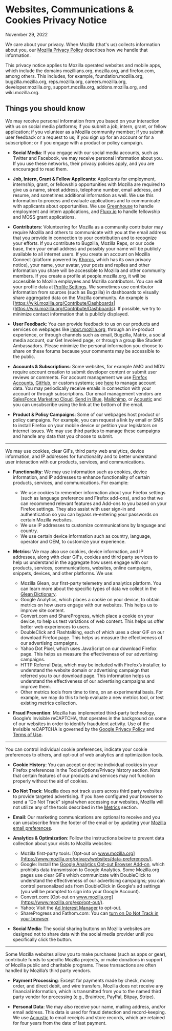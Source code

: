 Websites, Communications & Cookies Privacy Notice
=================================================

November 29, 2022

We care about your privacy. When Mozilla (that's us) collects information about you, our [Mozilla Privacy Policy](https://www.mozilla.org/privacy/) describes how we handle that information.

This privacy notice applies to Mozilla operated websites and mobile apps, which include the domains mozillians.org, mozilla.org, and firefox.com, among others. This includes, for example, foundation.mozilla.org, bugzilla.mozilla.org, reps.mozilla.org, careers.mozilla.org, developer.mozilla.org, support.mozilla.org, addons.mozilla.org, and wiki.mozilla.org.

Things you should know
----------------------

We may receive personal information from you based on your interaction with us on social media platforms; if you submit a job, intern, grant, or fellow application; if you volunteer as a Mozilla community member; if you submit user feedback or a request to us; if you sign up for an account or for a subscription; or if you engage with a product or policy campaign.

* **Social Media**: If you engage with our social media accounts, such as Twitter and Facebook, we may receive personal information about you. If you use these networks, their privacy policies apply, and you are encouraged to read them.
    
* **Job, Intern, Grant & Fellow Applicants**: Applicants for employment, internship, grant, or fellowship opportunities with Mozilla are required to give us a name, street address, telephone number, email address, and resume, and sometimes additional information as well. We use this information to process and evaluate applications and to communicate with applicants about opportunities. We use [Greenhouse](https://www.greenhouse.io/privacy-policy) to handle employment and intern applications, and [Fluxx.io](https://www.fluxx.io/privacy-policy) to handle fellowship and MOSS grant applications.
    
* **Contributors**: Volunteering for Mozilla as a community contributor may require Mozilla and others to communicate with you at the email address that you provide in connection to your contribution and to recognize your efforts. If you contribute to Bugzilla, Mozilla Reps, or our code base, then your email address and possibly your name will be publicly available to all internet users. If you create an account on Mozilla Connect (platform powered by [Khoros](https://khoros.com/privacy), which has its own privacy notice), your name, your avatar, your posts and replies and other information you share will be accessible to Mozilla and other community members. If you create a profile at people.mozilla.org, it will be accessible to Mozilla employees and Mozilla contributors. You can edit your profile data at [Profile Settings](https://people.mozilla.org/e?section=personal-info). We sometimes use contributor information from sources (such as Bugzilla) in dashboards to visually share aggregated data on the Mozilla community. An example is [https://wiki.mozilla.org/Contribute/Dashboards](https://wiki.mozilla.org/Contribute/Dashboards). If possible, we try to minimize contact information that is publicly displayed.
    
* **User Feedback**: You can provide feedback to us on our products and services on webpages like [input.mozilla.org](https://input.mozilla.org/), through an in-product experience, or through channels such as email, Bugzilla, Matrix, a social media account, our Get Involved page, or through a group like Student Ambassadors. Please minimize the personal information you choose to share on these forums because your comments may be accessible to the public.
    
* **Accounts & Subscriptions**: Some websites, for example AMO and MDN require account creation to submit developer content or submit user reviews or comments. For account management we use [Firefox Accounts](https://www.mozilla.org/privacy/firefox/), [GitHub](https://help.github.com/en/github/site-policy/github-privacy-statement#our-use-of-cookies-and-tracking), or custom systems; see [here](https://support.mozilla.org/kb/managing-account-data) to manage account data. You may periodically receive emails in connection with your account or through subscriptions. Our email management vendors are [SalesForce Marketing Cloud](https://www.marketingcloud.com/privacy-policy/website-privacy-statement/), [Send in Blue](https://www.sendinblue.com/legal/privacypolicy/), [Mailchimp](https://mailchimp.com/legal/privacy/), or [Acoustic](https://acoustic.com/privacy-notice/) and you can unsubscribe using the link at the bottom of the email.
    
* **Product & Policy Campaigns**: Some of our webpages host product or policy campaigns. For example, you can request a link by email or SMS to install Firefox on your mobile device or petition your legislators on internet issues. We may use third parties to manage these campaigns and handle any data that you choose to submit.
    

* * *

We may use cookies, clear GIFs, third party web analytics, device information, and IP addresses for functionality and to better understand user interaction with our products, services, and communications.

* **Functionality**: We may use information such as cookies, device information, and IP addresses to enhance functionality of certain products, services, and communications. For example:
    
    * We use cookies to remember information about your Firefox settings (such as language preference and Firefox add-ons), and so that we can recommend relevant features and Add-ons to you based on your Firefox settings. They also assist with user sign-in and authentication so you can bypass re-entering your passwords on certain Mozilla websites.
    * We use IP addresses to customize communications by language and country.
    * We use certain device information such as country, language, operator and OEM, to customize your experience.
* **Metrics**: We may also use cookies, device information, and IP addresses, along with clear GIFs, cookies and third party services to help us understand in the aggregate how users engage with our products, services, communications, websites, online campaigns, snippets, devices, and other platforms. We use:
    
    * Mozilla Glean, our first-party telemetry and analytics platform. You can learn more about the specific types of data we collect in the [Glean Dictionary](https://dictionary.telemetry.mozilla.org/apps/bedrock).
    * Google Analytics, which places a cookie on your device, to obtain metrics on how users engage with our websites. This helps us to improve site content.
    * Convert.com and ShareProgress, which place a cookie on your device, to help us test variations of web content. This helps us offer better web experiences to users.
    * DoubleClick and Flashtalking, each of which uses a clear GIF on our download Firefox page. This helps us measure the effectiveness of our advertising campaigns.
    * Yahoo Dot Pixel, which uses JavaScript on our download Firefox page. This helps us measure the effectiveness of our advertising campaigns.
    * HTTP Referral Data, which may be included with Firefox’s installer, to understand the website domain or advertising campaign that referred you to our download page. This information helps us understand the effectiveness of our advertising campaigns and improve them.
    * Other metrics tools from time to time, on an experimental basis. For example, we may do this to help evaluate a new metrics tool, or test existing metrics collection.
* **Fraud Prevention**: Mozilla has implemented third-party technology, Google’s Invisible reCAPTCHA, that operates in the background on some of our websites in order to identify fraudulent activity. Use of the Invisible reCAPTCHA is governed by the [Google Privacy Policy](https://www.google.com/intl/policies/privacy/) and [Terms of Use](https://policies.google.com/terms).
    

* * *

You can control individual cookie preferences, indicate your cookie preferences to others, and opt-out of web analytics and optimization tools.

* **Cookie History**: You can accept or decline individual cookies in your Firefox preferences in the Tools/Options/Privacy history section. Note that certain features of our products and services may not function properly without the aid of cookies.
    
* **Do Not Track**: Mozilla does not track users across third party websites to provide targeted advertising. If you have configured your browser to send a “Do Not Track” signal when accessing our websites, Mozilla will not utilize any of the tools described in the [Metrics](https://www.mozilla.org/privacy/websites/#data-tools) section.
    
* **Email**: Our marketing communications are optional to receive and you can unsubscribe from the footer of the email or by updating your [Mozilla email preferences](https://www.mozilla.org/newsletter/recovery/).
    
* **Analytics & Optimization**: Follow the instructions below to prevent data collection about your visits to Mozilla websites:
    
    * Mozilla first-party tools: [Opt-out on www.mozilla.org](https://www.mozilla.org/privacy/websites/data-preferences/).
    * Google: Install the [Google Analytics Opt-out Browser Add-on](https://tools.google.com/dlpage/gaoptout), which prohibits data transmission to Google Analytics. Some Mozilla.org pages use clear GIFs which communicate with DoubleClick to understand the effectiveness of our advertising campaigns; you can control personalized ads from DoubleClick in Google's ad settings (you will be prompted to sign into your Google Account).
    * Convert.com: [Opt-out on www.mozilla.org](https://www.mozilla.org/exp/opt-out/).
    * Yahoo: Visit the [Ad Interest Manager](https://aim.yahoo.com/aim/us/en/optout/) to opt-out.
    * ShareProgress and Fathom.com: You can [turn on Do Not Track in your browser](https://support.mozilla.org/kb/how-do-i-turn-do-not-track-feature).
* **Social Media**: The social sharing buttons on Mozilla websites are designed not to share data with the social media provider until you specifically click the button.
    

* * *

Some Mozilla websites allow you to make purchases (such as apps or gear), contribute funds to specific Mozilla projects, or make donations in support of Mozilla public and charitable programs. These transactions are often handled by Mozilla’s third party vendors.

* **Payment Processing**: Except for payments made by check, money order, and direct debit, and wire transfers, Mozilla does not receive any financial information, which is transmitted from you to the named third party vendor for processing (e.g., Braintree, PayPal, Bitpay, Stripe).
    
* **Personal Data**: We may also receive your name, mailing address, and/or email address. This data is used for fraud detection and record-keeping. We use [Acoustic](https://acoustic.com/privacy-notice/) to email receipts and store records, which are retained for four years from the date of last payment.